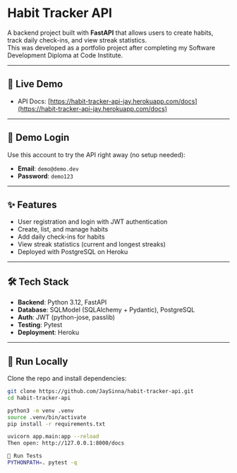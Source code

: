 # Habit Tracker API

A backend project built with **FastAPI** that allows users to create habits, track daily check-ins, and view streak statistics.  
This was developed as a portfolio project after completing my Software Development Diploma at Code Institute.

---

## 🚀 Live Demo
- API Docs: [https://habit-tracker-api-jay.herokuapp.com/docs](https://habit-tracker-api-jay.herokuapp.com/docs)

---

## 👤 Demo Login
Use this account to try the API right away (no setup needed):

- **Email**: `demo@demo.dev`  
- **Password**: `demo123`

---

## ✨ Features
- User registration and login with JWT authentication
- Create, list, and manage habits
- Add daily check-ins for habits
- View streak statistics (current and longest streaks)
- Deployed with PostgreSQL on Heroku

---

## 🛠️ Tech Stack
- **Backend**: Python 3.12, FastAPI
- **Database**: SQLModel (SQLAlchemy + Pydantic), PostgreSQL
- **Auth**: JWT (python-jose, passlib)
- **Testing**: Pytest
- **Deployment**: Heroku

---

## 🧪 Run Locally

Clone the repo and install dependencies:

```bash
git clone https://github.com/JaySinna/habit-tracker-api.git
cd habit-tracker-api

python3 -m venv .venv
source .venv/bin/activate
pip install -r requirements.txt

uvicorn app.main:app --reload
Then open: http://127.0.0.1:8000/docs

📖 Run Tests
PYTHONPATH=. pytest -q